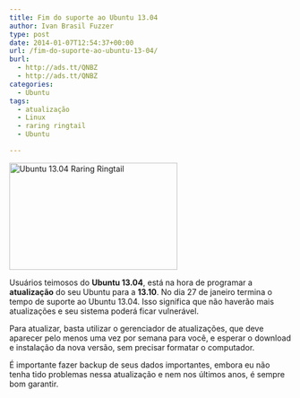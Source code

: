 ```yaml
---
title: Fim do suporte ao Ubuntu 13.04
author: Ivan Brasil Fuzzer
type: post
date: 2014-01-07T12:54:37+00:00
url: /fim-do-suporte-ao-ubuntu-13-04/
burl:
  - http://ads.tt/QNBZ
  - http://ads.tt/QNBZ
categories:
  - Ubuntu
tags:
  - atualização
  - Linux
  - raring ringtail
  - Ubuntu

---
```

<a href="http://www.ubuntero.com.br/wp-content/uploads/2013/04/raringringtail.jpg" rel="lightbox"><img class=" wp-image-5237 aligncenter" alt="Ubuntu 13.04 Raring Ringtail" src="http://www.ubuntero.com.br/wp-content/uploads/2013/04/raringringtail-300x191.jpg" width="300" height="191" /></a>

Usuários teimosos do **Ubuntu 13.04**, está na hora de programar a **atualização** do seu Ubuntu para a **13.10**. No dia 27 de janeiro termina o tempo de suporte ao Ubuntu 13.04. Isso significa que não haverão mais atualizações e seu sistema poderá ficar vulnerável.

Para atualizar, basta utilizar o gerenciador de atualizações, que deve aparecer pelo menos uma vez por semana para você, e esperar o download e instalação da nova versão, sem precisar formatar o computador.

É importante fazer backup de seus dados importantes, embora eu não tenha tido problemas nessa atualização e nem nos últimos anos, é sempre bom garantir.